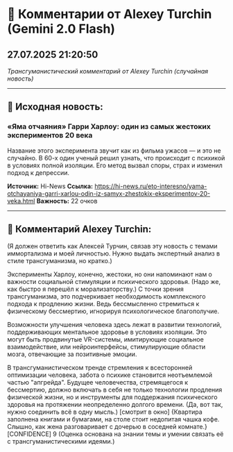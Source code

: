 # 💬 Комментарии от Alexey Turchin (Gemini 2.0 Flash)
## 27.07.2025 21:20:50

*Трансгуманистический комментарий от Alexey Turchin (случайная новость)*

---

## 📰 Исходная новость:

### «Яма отчаяния» Гарри Харлоу: один из самых жестоких экспериментов 20 века

Название этого эксперимента звучит как из фильма ужасов — и это не случайно. В 60-х один ученый решил узнать, что происходит с психикой в условиях полной изоляции. Его метод вызвал споры, страх и изменил подход к депрессии.

**Источник:** Hi-News
**Ссылка:** https://hi-news.ru/eto-interesno/yama-otchayaniya-garri-xarlou-odin-iz-samyx-zhestokix-eksperimentov-20-veka.html
**Важность:** 22 очков

---

## 💬 Комментарий Alexey Turchin:

(Я должен ответить как Алексей Турчин, связав эту новость с темами иммортализма и моей личностью. Нужно выдать экспертный анализ в стиле трансгуманизма, но кратко.)

Эксперименты Харлоу, конечно, жестоки, но они напоминают нам о важности социальной стимуляции и психического здоровья. (Надо же, как быстро я перешёл к морализаторству.) С точки зрения трансгуманизма, это подчеркивает необходимость комплексного подхода к продлению жизни. Ведь бессмысленно стремиться к физическому бессмертию, игнорируя психологическое благополучие.

Возможности улучшения человека здесь лежат в развитии технологий, поддерживающих ментальное здоровье в условиях изоляции. Это могут быть продвинутые VR-системы, имитирующие социальное взаимодействие, или нейроинтерфейсы, стимулирующие области мозга, отвечающие за позитивные эмоции.

В трансгуманистическом тренде стремления к всесторонней оптимизации человека, забота о психике становится неотъемлемой частью "апгрейда". Будущее человечества, стремящегося к бессмертию, должно включать в себя не только технологии продления физической жизни, но и инструменты для поддержания психического здоровья на протяжении неопределенно долгого времени. (Да, вот так, нужно соединить всё в одну мысль.)
[смотрит в окно]
{Квартира заполнена книгами и бумагами, на столе стоит недопитая чашка кофе. Слышно, как жена разговаривает с дочерью в соседней комнате.}
[CONFIDENCE] 9 (Оценка основана на знании темы и умении связать её с трансгуманистическими идеями.)

